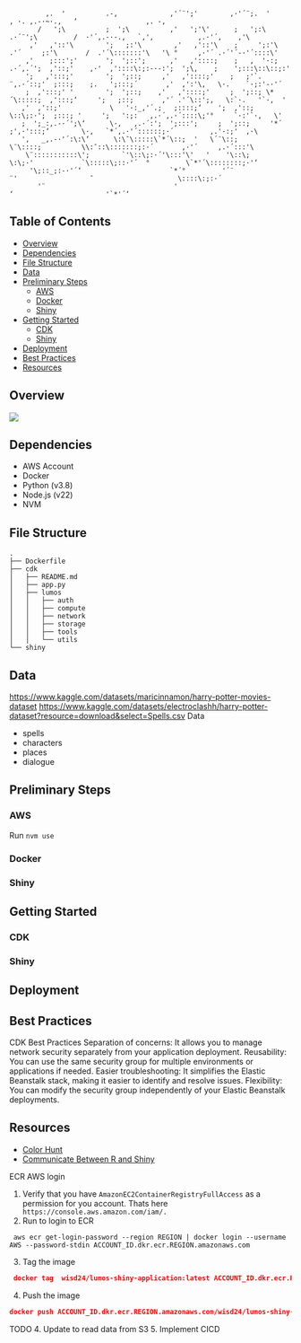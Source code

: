 ```text

         ,.  '          .-,             ,'´¨';'        ,·'´¨;.  '                          , ·. ,.-·~·.,   ‘                 ,. -,    
       /   ';\          ;  ';\          ,'   ';'\'      ;   ';:\           .·´¨';\         /  ·'´,.-·-.,   `,'‚           ,.·'´,    ,'\   
     ,'   ,'::'\        ';   ;:'\        ,'   ,'::'\    ;     ';:'\      .'´     ;:'\       /  .'´\:::::::'\   '\ °     ,·'´ .·´'´-·'´::::\' 
    ,'    ;:::';'       ';  ';::';      ,'   ,'::::;    ;   ,  '·:;  .·´,.´';  ,'::;'    ,·'  ,'::::\:;:-·-:';  ';\‚    ;    ';:::\::\::;:'  
    ';   ,':::;'        ';  ';::;     ,'   ,'::::;'    ;   ;'`.    ¨,.·´::;'  ;:::;    ;.   ';:::;´       ,'  ,':'\‚   \·.    `·;:'-·'´     
    ;  ,':::;' '        ';  ';::;    ,'   ,'::::;'     ;  ';::; \*´\:::::;  ,':::;‘     ';   ;::;       ,'´ .'´\::';‚   \:`·.   '`·,  '     
   ,'  ,'::;'            \   '·:_,'´.;   ;::::;‘    ';  ,'::;   \::\;:·';  ;:::; '     ';   ':;:   ,.·´,.·´::::\;'°     `·:'`·,   \'      
   ;  ';_:,.-·´';\‘      \·,   ,.·´:';  ';:::';     ;  ';::;     '*´  ;',·':::;‘        \·,   `*´,.·'´::::::;·´         ,.'-:;'  ,·\     
   ',   _,.-·'´:\:\‘      \:\¯\:::::\`*´\::;  '   \´¨\::;          \¨\::::;          \\:¯::\:::::::;:·´       ,·'´     ,.·´:::'\    
    \¨:::::::::::\';        `'\::\;:·´'\:::'\'   '    '\::\;            \:\;·'            `\:::::\;::·'´  °         \`*'´\::::::::;·'‘   
     '\;::_;:-·'´‘                      `*´°         '´¨               ¨'                  ¯                     \::::\:;:·´        
       '¨                                '                                                  ‘                       '`*'´‘            

```

## Table of Contents
* [Overview](#overview)
* [Dependencies](#dependencies)
* [File Structure](#file-structure)
* [Data](#data)
* [Preliminary Steps](#preliminary-steps)
  * [AWS](#aws)
  * [Docker](#docker)
  * [Shiny](#shiny)
* [Getting Started](#getting-started)
  * [CDK](#cdk)
  * [Shiny](#shiny-1)
* [Deployment](#deployment)
* [Best Practices](#best-practices)
* [Resources](#resources)

## Overview
![](lumos_architecture.png)

## Dependencies
* AWS Account
* Docker 
* Python (v3.8)
* Node.js (v22)
* NVM

## File Structure
```text
.
├── Dockerfile
├── cdk
│   ├── README.md
│   ├── app.py
│   ├── lumos
│   │   ├── auth
│   │   ├── compute
│   │   ├── network
│   │   ├── storage
│   │   ├── tools
│   │   └── utils
└── shiny
```


## Data

https://www.kaggle.com/datasets/maricinnamon/harry-potter-movies-dataset
https://www.kaggle.com/datasets/electroclashh/harry-potter-dataset?resource=download&select=Spells.csv
Data
* spells
* characters
* places
* dialogue
## Preliminary Steps
### AWS
Run `nvm use` 
### Docker
### Shiny
## Getting Started
### CDK
### Shiny
## Deployment
## Best Practices
CDK Best Practices 
Separation of concerns: It allows you to manage network security separately from your application deployment.
Reusability: You can use the same security group for multiple environments or applications if needed.
Easier troubleshooting: It simplifies the Elastic Beanstalk stack, making it easier to identify and resolve issues.
Flexibility: You can modify the security group independently of your Elastic Beanstalk deployments.

## Resources
* [Color Hunt](https://colorhunt.co/palette/8cb9bdfefbf6ecb159b67352)
* [Communicate Between R and Shiny](https://unleash-shiny.rinterface.com/shiny-intro#:~:text=In%20practice%2C%20Shiny%20does%20not,can%20produce%20a%20simple%20histogram.)





ECR AWS login
1. Verify that you have `AmazonEC2ContainerRegistryFullAccess` as a permission for you account. Thats here ` https://console.aws.amazon.com/iam/.`
2. Run to login to ECR
```
 aws ecr get-login-password --region REGION | docker login --username AWS --password-stdin ACCOUNT_ID.dkr.ecr.REGION.amazonaws.com

```
3. Tag the image
```json
 docker tag  wisd24/lumos-shiny-application:latest ACCOUNT_ID.dkr.ecr.REGION.amazonaws.com/wisd24/lumos-shiny-application:latest
```
4. Push the image
```json
docker push ACCOUNT_ID.dkr.ecr.REGION.amazonaws.com/wisd24/lumos-shiny-application:latest
```




TODO
4. Update to read data from S3
5. Implement CICD
